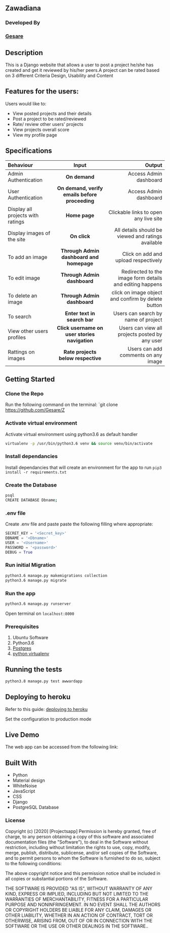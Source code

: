 ## Zawadiana

### Developed By
### [Gesare](https://github.com/Gesare)


## Description
This is a Django website that allows a user to post a project he/she has created and get it reviewed by his/her peers.A project can be rated based on 3 different Criteria Design,
Usability and Content
 
## Features for the users:

Users would like to:
* View posted projects and their details
* Post a project to be rated/reviewed
* Rate/ review other users' projects
* View projects overall score
* View my profile page



## Specifications
| Behaviour | Input | Output |
| :---------------- | :---------------: | ------------------: |
| Admin Authentication | **On demand** | Access Admin dashboard |
| User Authentication | **On demand, verify emails before proceeding** | Access Admin dashboard |
| Display all projects with ratings | **Home page** | Clickable links to open any live site |
| Display images of the site | **On  click** | All details should be viewed and ratings available|
| To add an image  | **Through Admin dashboard and homepage** | Click on add and upload respectively|
| To edit image  | **Through Admin dashboard** | Redirected to the  image form details and editing happens|
| To delete an image  | **Through Admin dashboard** | click on image object and confirm by delete button|
| To search  | **Enter text in search bar** | Users can search by name of project|
| View other users profiles  | **Click username on user stories navigation** | Users can view all projects posted by any user|
| Rattings on images | **Rate projects below respective** | Users can add comments on any image|


## Getting Started
### Clone the Repo
Run the following command on the terminal:
`git clone https://github.com/Gesare/Z

### Activate virtual environment
Activate virtual environment using python3.6 as default handler
```bash
virtualenv -p /usr/bin/python3.6 venv && source venv/bin/activate
```

### Install dependancies
Install dependancies that will create an environment for the app to run
`pip3 install -r requirements.txt`

### Create the Database
```bash
psql
CREATE DATABASE Dbname;
```
### .env file
Create .env file and paste paste the following filling where appropriate:
```python
SECRET_KEY = '<Secret_key>'
DBNAME = '<Dbname>'
USER = '<Username>'
PASSWORD = '<password>'
DEBUG = True
```
### Run initial Migration
```bash
python3.6 manage.py makemigrations collection
python3.6 manage.py migrate
```

### Run the app
```bash
python3.6 manage.py runserver
```
Open terminal on `localhost:8000`

### Prerequisites

1. Ubuntu Software
2. Python3.6
3. [Postgres](https://www.postgresql.org/download/)
4. [python virtualenv](https://gist.github.com/Geoyi/d9fab4f609e9f75941946be45000632b)


## Running the tests

```bash
python3.8 manage.py test awwardapp

```


## Deploying to heroku
Refer to this guide: [deploying to heroku](https://simpleisbetterthancomplex.com/tutorial/2016/08/09/how-to-deploy-django-applications-on-heroku.html)

Set the configuration to production mode

## Live Demo

The web app can be accessed from the following link: 

## Built With
* Python
* Material design
* WhiteNoise
* JavaScript
* CSS
* Django
* PostgreSQL Database


### License
Copyright (c) [2020] [Projectsapp] Permission is hereby granted, free of charge, to any person obtaining a copy of this software and associated documentation files (the "Software"), to deal in the Software without restriction, including without limitation the rights to use, copy, modify, merge, publish, distribute, sublicense, and/or sell copies of the Software, and to permit persons to whom the Software is furnished to do so, subject to the following conditions:

The above copyright notice and this permission notice shall be included in all copies or substantial portions of the Software.

THE SOFTWARE IS PROVIDED "AS IS", WITHOUT WARRANTY OF ANY KIND, EXPRESS OR IMPLIED, INCLUDING BUT NOT LIMITED TO THE WARRANTIES OF MERCHANTABILITY, FITNESS FOR A PARTICULAR PURPOSE AND NONINFRINGEMENT. IN NO EVENT SHALL THE AUTHORS OR COPYRIGHT HOLDERS BE LIABLE FOR ANY CLAIM, DAMAGES OR OTHER LIABILITY, WHETHER IN AN ACTION OF CONTRACT, TORT OR OTHERWISE, ARISING FROM, OUT OF OR IN CONNECTION WITH THE SOFTWARE OR THE USE OR OTHER DEALINGS IN THE SOFTWARE..

